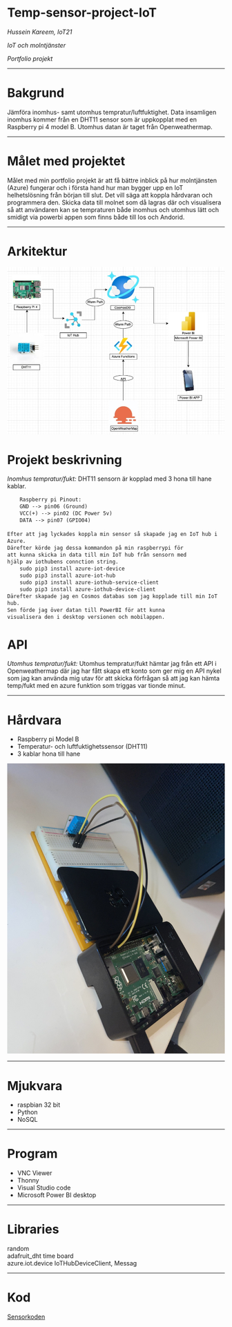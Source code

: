 # **Temp-sensor-project-IoT**
_Hussein Kareem, IoT21_

_IoT och molntjänster_

_Portfolio projekt_

---

# Bakgrund
Jämföra inomhus- samt utomhus tempratur/luftfuktighet. Data insamligen inomhus kommer från en DHT11 sensor som är uppkopplat med en Raspberry pi 4 model B. Utomhus datan  är taget från Openweathermap.

---

# Målet med projektet
Målet med min portfolio projekt är att få bättre inblick på hur molntjänsten (Azure) fungerar och i första hand hur man bygger upp en IoT helhetslösning från början till slut. Det vill säga att koppla hårdvaran och programmera den. Skicka data till molnet som då lagras där och visualisera så att användaren kan se tempraturen både inomhus och utomhus lätt och smidigt via powerbi appen som finns både till Ios och Andorid.    

---


# Arkitektur
<img src="/img/project.jpg">

# Projekt beskrivning
_Inomhus tempratur/fukt:_
    DHT11 sensorn är kopplad med 3 hona till hane kablar. 
        
        Raspberry pi Pinout:
        GND --> pin06 (Ground)
        VCC(+) --> pin02 (DC Power 5v)
        DATA --> pin07 (GPIO04)
    
    Efter att jag lyckades koppla min sensor så skapade jag en IoT hub i Azure.
    Därefter körde jag dessa kommandon på min raspberrypi för
    att kunna skicka in data till min IoT hub från sensorn med 
    hjälp av iothubens connction string.    
        sudo pip3 install azure-iot-device  
        sudo pip3 install azure-iot-hub  
        sudo pip3 install azure-iothub-service-client  
        sudo pip3 install azure-iothub-device-client  
    Därefter skapade jag en Cosmos databas som jag kopplade till min IoT hub. 
    Sen förde jag över datan till PowerBI för att kunna
    visualisera den i desktop versionen och mobilappen. 
# API
_Utomhus tempratur/fukt:_
Utomhus tempratur/fukt hämtar jag från ett API i Openweathermap där jag har fått skapa ett konto som ger mig en API nykel som jag kan använda mig utav för att skicka förfrågan så att jag kan hämta temp/fukt med en azure funktion som triggas var tionde minut.




---


# Hårdvara
* Raspberry pi Model B 
* Temperatur- och luftfuktighetssensor (DHT11)
* 3 kablar hona till hane 

<img src="/img/IMG_8704.jpg">


---


# Mjukvara 
* raspbian 32 bit 
* Python 
* NoSQL

---

# Program 
* VNC Viewer
* Thonny 
* Visual Studio code
* Microsoft Power BI desktop

---

# Libraries
random  
adafruit_dht 
time 
board   
azure.iot.device 
IoTHubDeviceClient, Messag


---

# Kod
[Sensorkoden](https://github.com/husseinkareem/Temp-sensor-project-IoT/blob/main/main.py)